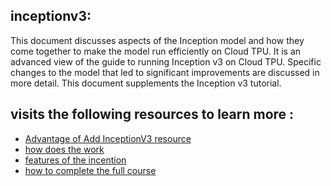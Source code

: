 ## inceptionv3:

This document discusses aspects of the Inception model and how they come together to make the model run efficiently on Cloud TPU. It is an advanced view of the guide to running Inception v3 on Cloud TPU. Specific changes to the model that led to significant improvements are discussed in more detail. This document supplements the Inception v3 tutorial.

 ## visits the following resources to learn more :

        
- [Advantage of Add InceptionV3 resource](https://towardsdatascience.com)
- [how does the work](https://youtu.be/4DH3JcZqBFI)
- [features of the incention](www.sciencedirect.com)
 - [how to complete the full course](https://youtu.be/fa6ipJVyihs)